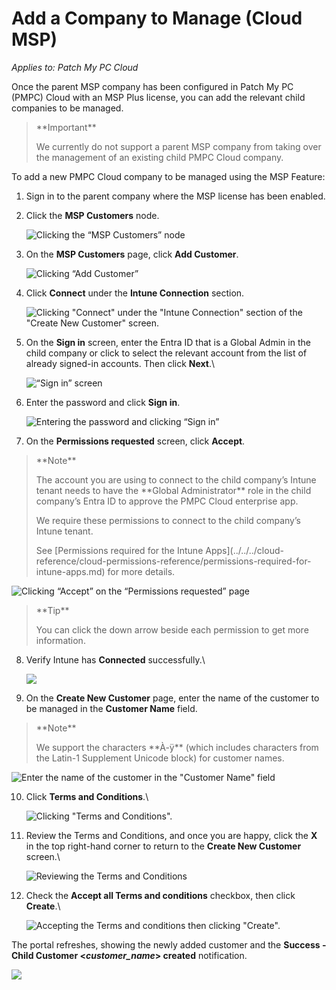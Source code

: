 # Add a Company to Manage (Cloud MSP)

_Applies to: Patch My PC Cloud_

Once the parent MSP company has been configured in Patch My PC (PMPC) Cloud with an MSP Plus license, you can add the relevant child companies to be managed.

<blockquote class="wp-block-quote">
<p>**Important**</p>
<p>We currently do not support a parent MSP company from taking over the management of an existing child PMPC Cloud company.</p>
</blockquote>

To add a new PMPC Cloud company to be managed using the MSP Feature:

1. Sign in to the parent company where the MSP license has been enabled.
2.  Click the **MSP Customers** node.

    ![Clicking the “MSP Customers” node](/_images/image-(2074).png "Clicking the “MSP Customers” node")


3.  On the **MSP Customers** page, click **Add Customer**.

    ![Clicking “Add Customer”](/_images/image-(2075).png "Clicking “Add Customer”")


4.  Click **Connect** under the **Intune Connection** section.

    ![Clicking &#x22;Connect&#x22; under the &#x22;Intune Connection&#x22; section of the &#x22;Create New Customer&#x22; screen.](/_images/image-(2301).png "Clicking &#x22;Connect&#x22; under the &#x22;Intune Connection&#x22; section of the &#x22;Create New Customer&#x22; screen.")


5.  On the **Sign in** screen, enter the Entra ID that is a Global Admin in the child company or click to select the relevant account from the list of already signed-in accounts. Then click **Next**.\


    ![“Sign in” screen](/_images/image-(2078).png "“Sign in” screen")


6.  Enter the password and click **Sign in**.

    ![Entering the password and clicking “Sign in”](/_images/image-(2079).png "Entering the password and clicking “Sign in”")


7. On the **Permissions requested** screen, click **Accept**.

<blockquote class="wp-block-quote">
<p>**Note**</p>
<p>The account you are using to connect to the child company’s Intune tenant needs to have the **Global Administrator** role in the child company’s Entra ID to approve the PMPC Cloud enterprise app.</p>
<p>We require these permissions to connect to the child company’s Intune tenant.</p>
<p>See [Permissions required for the Intune Apps](../../../cloud-reference/cloud-permissions-reference/permissions-required-for-intune-apps.md) for more details.</p>
</blockquote>

![Clicking “Accept” on the “Permissions requested” page](/_images/image-(2080).png "Clicking “Accept” on the “Permissions requested” page")

<blockquote class="wp-block-quote">
<p>**Tip**</p>
<p>You can click the down arrow beside each permission to get more information.</p>
</blockquote>

8.  Verify Intune has **Connected** successfully.\


    ![](/_images/image-(2304).png "")


9. On the **Create New Customer** page, enter the name of the customer to be managed in the **Customer Name** field.

<blockquote class="wp-block-quote">
<p>**Note**</p>
<p>We support the characters **À-ÿ** (which includes characters from the Latin-1 Supplement Unicode block) for customer names.</p>
</blockquote>

![Enter the name of the customer in the &#x22;Customer Name&#x22; field](/_images/image-(2308).png "Enter the name of the customer in the &#x22;Customer Name&#x22; field")

10. Click **Terms and Conditions**.\


    ![Clicking &#x22;Terms and Conditions&#x22;.](/_images/image-(2309).png "Clicking &#x22;Terms and Conditions&#x22;.")


11. Review the Terms and Conditions, and once you are happy, click the **X** in the top right-hand corner to return to the **Create New Customer** screen.\


    ![Reviewing the Terms and Conditions](/_images/image-(2307).png "Reviewing the Terms and Conditions")


12. Check the **Accept all Terms and conditions** checkbox, then click **Create**.\


    ![Accepting the Terms and conditions then clicking &#x22;Create&#x22;.](/_images/image-(2310).png "Accepting the Terms and conditions then clicking &#x22;Create&#x22;.")



The portal refreshes, showing the newly added customer and the **Success - Child Customer <**_**customer\_name**_**> created** notification.

![](/_images/image-(2566).png "")